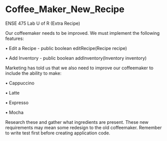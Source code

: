 # Coffee_Maker_New_Recipe
ENSE 475 Lab U of R (Extra Recipe)

Our coffeemaker needs to be improved. We must implement the following features:

  • Edit a Recipe - public boolean editRecipe(Recipe recipe)

  • Add Inventory - public boolean addInventory(Inventory inventory)

Marketing has told us that we also need to improve our coffeemaker to include the ability to make:

  • Cappuccino

  • Latte

  • Expresso

  • Mocha
  
Research these and gather what ingredients are present. These new requirements may mean some redesign to the old coffeemaker.
Remember to write test first before creating application code.

